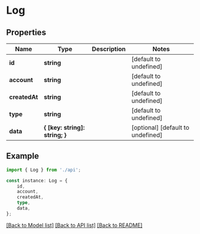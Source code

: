 # Log



## Properties

Name | Type | Description | Notes
------------ | ------------- | ------------- | -------------
**id** | **string** |  | [default to undefined]
**account** | **string** |  | [default to undefined]
**createdAt** | **string** |  | [default to undefined]
**type** | **string** |  | [default to undefined]
**data** | **{ [key: string]: string; }** |  | [optional] [default to undefined]

## Example

```typescript
import { Log } from './api';

const instance: Log = {
    id,
    account,
    createdAt,
    type,
    data,
};
```

[[Back to Model list]](../README.md#documentation-for-models) [[Back to API list]](../README.md#documentation-for-api-endpoints) [[Back to README]](../README.md)
